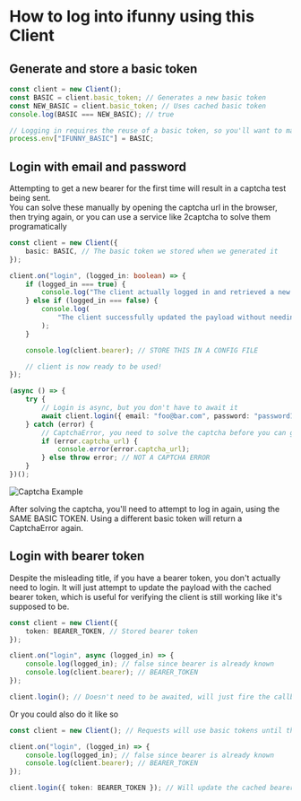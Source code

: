 # How to log into ifunny using this Client

## Generate and store a basic token

```ts
const client = new Client();
const BASIC = client.basic_token; // Generates a new basic token
const NEW_BASIC = client.basic_token; // Uses cached basic token
console.log(BASIC === NEW_BASIC); // true

// Logging in requires the reuse of a basic token, so you'll want to make sure to store this in a config file or as an environment variable
process.env["IFUNNY_BASIC"] = BASIC;
```

## Login with email and password

Attempting to get a new bearer for the first time will result in a captcha test being sent.\
You can solve these manually by opening the captcha url in the browser, then trying again, or you can use a service like 2captcha to solve them programatically

```ts
const client = new Client({
	basic: BASIC, // The basic token we stored when we generated it
});

client.on("login", (logged_in: boolean) => {
	if (logged_in === true) {
		console.log("The client actually logged in and retrieved a new bearer token");
	} else if (logged_in === false) {
		console.log(
			"The client successfully updated the payload without needing to get a new bearer token"
		);
	}

	console.log(client.bearer); // STORE THIS IN A CONFIG FILE

	// client is now ready to be used!
});

(async () => {
	try {
		// Login is async, but you don't have to await it
		await client.login({ email: "foo@bar.com", password: "password1234" }); // Fires 'login' when complete
	} catch (error) {
		// CaptchaError, you need to solve the captcha before you can get a bearer token
		if (error.captcha_url) {
			console.error(error.captcha_url);
		} else throw error; // NOT A CAPTCHA ERROR
	}
})();
```

![Captcha Example]("https://cdn.discordapp.com/attachments/912077875593760799/954259264862552114/unknown.png")

After solving the captcha, you'll need to attempt to log in again, using the SAME BASIC TOKEN. Using a different basic token will return a CaptchaError again.

## Login with bearer token

Despite the misleading title, if you have a bearer token, you don't actually need to login. It will just attempt to update the payload with the cached bearer token, which is useful for verifying the client is still working like it's supposed to be.

```ts
const client = new Client({
	token: BEARER_TOKEN, // Stored bearer token
});

client.on("login", async (logged_in) => {
	console.log(logged_in); // false since bearer is already known
	console.log(client.bearer); // BEARER_TOKEN
});

client.login(); // Doesn't need to be awaited, will just fire the callback when finished
```

Or you could also do it like so

```ts
const client = new Client(); // Requests will use basic tokens until the client has a valid bearer token

client.on("login", (logged_in) => {
	console.log(logged_in); // false since bearer is already known
	console.log(client.bearer); // BEARER_TOKEN
});

client.login({ token: BEARER_TOKEN }); // Will update the cached bearer token and headers
```
